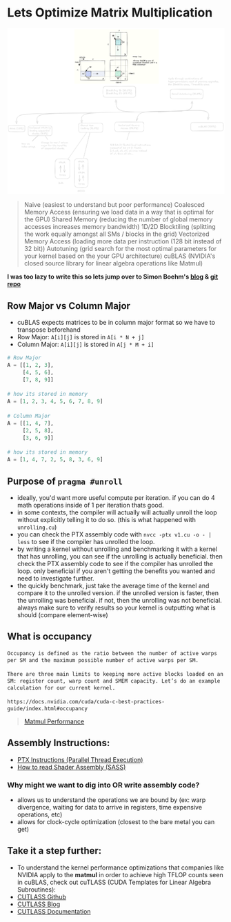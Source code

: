 # Lets Optimize Matrix Multiplication

![](assets/comparison.png)

> Naive (easiest to understand but poor performance)
> Coalesced Memory Access (ensuring we load data in a way that is optimal for the GPU)
> Shared Memory (reducing the number of global memory accesses increases memory bandwidth)
> 1D/2D Blocktiling (splitting the work equally amongst all SMs / blocks in the grid)
> Vectorized Memory Access (loading more data per instruction (128 bit instead of 32 bit))
> Autotuning (grid search for the most optimal parameters for your kernel based on the your GPU architecture)
> cuBLAS (NVIDIA's closed source library for linear algebra operations like Matmul)

**I was too lazy to write this so lets jump over to Simon Boehm's [blog](https://siboehm.com/articles/22/CUDA-MMM) & [git repo](https://github.com/siboehm/SGEMM_CUDA)**

## Row Major vs Column Major

- cuBLAS expects matrices to be in column major format so we have to transpose beforehand
- Row Major: `A[i][j]` is stored in `A[i * N + j]`
- Column Major: `A[i][j]` is stored in `A[j * M + i]`

```python
# Row Major
A = [[1, 2, 3],
     [4, 5, 6],
     [7, 8, 9]]

# how its stored in memory
A = [1, 2, 3, 4, 5, 6, 7, 8, 9]

# Column Major
A = [[1, 4, 7],
     [2, 5, 8],
     [3, 6, 9]]

# how its stored in memory
A = [1, 4, 7, 2, 5, 8, 3, 6, 9]
```

## Purpose of `pragma #unroll`

- ideally, you'd want more useful compute per iteration. if you can do 4 math operations inside of 1 per iteration thats good.
- in some contexts, the compiler will actually will actually unroll the loop without explicitly telling it to do so. (this is what happened with `unrolling.cu`)
- you can check the PTX assembly code with `nvcc -ptx v1.cu -o - | less` to see if the compiler has unrolled the loop.
- by writing a kernel without unrolling and benchmarking it with a kernel that has unrolling, you can see if the unrolling
  is actually beneficial. then check the PTX assembly code to see if the compiler has unrolled the loop. only beneficial if you aren't getting the benefits you wanted and need to investigate further.
- the quickly benchmark, just take the average time of the kernel and compare it to the unrolled version. if the unrolled version is faster, then the unrolling was beneficial. if not, then the unrolling was not beneficial. always make sure to verify results so your kernel is outputting what is should (compare element-wise)

## What is occupancy

    Occupancy is defined as the ratio between the number of active warps per SM and the maximum possible number of active warps per SM.

    There are three main limits to keeping more active blocks loaded on an SM: register count, warp count and SMEM capacity. Let’s do an example calculation for our current kernel.

    https://docs.nvidia.com/cuda/cuda-c-best-practices-guide/index.html#occupancy

> [Matmul Performance](https://docs.nvidia.com/deeplearning/performance/dl-performance-matrix-multiplication/index.html)

## Assembly Instructions:

- [PTX Instructions (Parallel Thread Execution)](https://docs.nvidia.com/cuda/parallel-thread-execution/index.html#ptx-machine-model)
- [How to read Shader Assembly (SASS)](https://interplayoflight.wordpress.com/2021/04/18/how-to-read-shader-assembly/)

### Why might we want to dig into OR write assembly code?

- allows us to understand the operations we are bound by (ex: warp divergence, waiting for data to arrive in registers, time expensive operations, etc)
- allows for clock-cycle optimization (closest to the bare metal you can get)

## Take it a step further:

- To understand the kernel performance optimizations that companies like NVIDIA apply to the **matmul** in order to achieve high TFLOP counts seen in cuBLAS, check out cuTLASS (CUDA Templates for Linear Algebra Subroutines):
- [CUTLASS Github](https://github.com/NVIDIA/cutlass)
- [CUTLASS Blog](https://developer.nvidia.com/blog/cutlass-linear-algebra-cuda/)
- [CUTLASS Documentation](https://nvidia.github.io/cutlass/)
